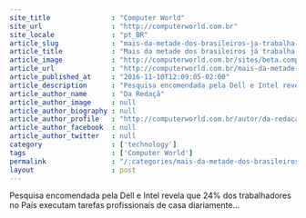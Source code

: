 ```yaml
---
site_title               : "Computer World"
site_url                 : "http://computerworld.com.br"
site_locale              : "pt_BR"
article_slug             : "mais-da-metade-dos-brasileiros-ja-trabalha-com-frequencia-em-home-office"
article_title            : "Mais da metade dos brasileiros já trabalha com frequência em home office"
article_image            : "http://computerworld.com.br/sites/beta.computerworld.com.br/files/news_articles/home_office_0.jpg"
article_url              : "http://computerworld.com.br/mais-da-metade-dos-brasileiros-ja-trabalha-com-frequencia-em-home-office"
article_published_at     : "2016-11-10T12:09:05-02:00"
article_description      : "Pesquisa encomendada pela Dell e Intel revela que 24% dos trabalhadores no País executam tarefas profissionais de casa diariamente..."
article_author_name      : "Da Redaçã"
article_author_image     : null
article_author_biography : null
article_author_profile   : "http://computerworld.com.br/autor/da-redacao"
article_author_facebook  : null
article_author_twitter   : null
category                 : ['technology']
tags                     : ['Computer World']
permalink                : "/:categories/mais-da-metade-dos-brasileiros-ja-trabalha-com-frequencia-em-home-office/"
layout                   : post
---
```


Pesquisa encomendada pela Dell e Intel revela que 24% dos trabalhadores no País executam tarefas profissionais de casa diariamente...
